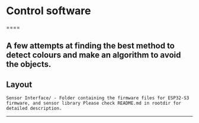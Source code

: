 # Control software
====

A few attempts at finding the best method to detect colours and make an algorithm to avoid the objects. 
---

## Layout
```
Sensor Interface/ - Folder containing the firmware files for ESP32-S3 firmware, and sensor library Please check README.md in rootdir for detailed description.
```
---

